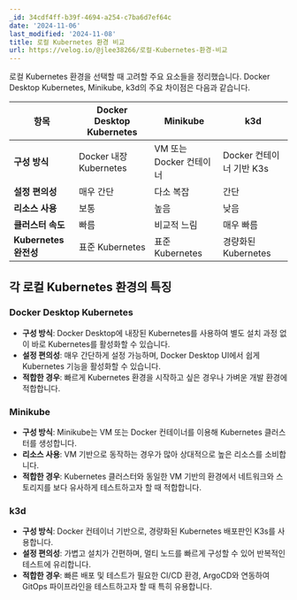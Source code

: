 ```yaml
---
_id: 34cdf4ff-b39f-4694-a254-c7ba6d7ef64c
date: '2024-11-06'
last_modified: '2024-11-08'
title: 로컬 Kubernetes 환경 비교
url: https://velog.io/@jlee38266/로컬-Kubernetes-환경-비교
---
```


로컬 Kubernetes 환경을 선택할 때 고려할 주요 요소들을 정리했습니다. Docker Desktop Kubernetes, Minikube, k3d의 주요 차이점은 다음과 같습니다.

| 항목              | Docker Desktop Kubernetes | Minikube                  | k3d                       |
|-------------------|---------------------------|----------------------------|---------------------------|
| **구성 방식**     | Docker 내장 Kubernetes    | VM 또는 Docker 컨테이너    | Docker 컨테이너 기반 K3s  |
| **설정 편의성**   | 매우 간단                  | 다소 복잡                  | 간단                      |
| **리소스 사용**   | 보통                      | 높음                       | 낮음                      |
| **클러스터 속도** | 빠름                      | 비교적 느림                | 매우 빠름                 |
| **Kubernetes 완전성** | 표준 Kubernetes       | 표준 Kubernetes            | 경량화된 Kubernetes       |

## 각 로컬 Kubernetes 환경의 특징

### Docker Desktop Kubernetes
- **구성 방식**: Docker Desktop에 내장된 Kubernetes를 사용하여 별도 설치 과정 없이 바로 Kubernetes를 활성화할 수 있습니다.
- **설정 편의성**: 매우 간단하게 설정 가능하며, Docker Desktop UI에서 쉽게 Kubernetes 기능을 활성화할 수 있습니다.
- **적합한 경우**: 빠르게 Kubernetes 환경을 시작하고 싶은 경우나 가벼운 개발 환경에 적합합니다.

### Minikube
- **구성 방식**: Minikube는 VM 또는 Docker 컨테이너를 이용해 Kubernetes 클러스터를 생성합니다.
- **리소스 사용**: VM 기반으로 동작하는 경우가 많아 상대적으로 높은 리소스를 소비합니다.
- **적합한 경우**: Kubernetes 클러스터와 동일한 VM 기반의 환경에서 네트워크와 스토리지를 보다 유사하게 테스트하고자 할 때 적합합니다.

### k3d
- **구성 방식**: Docker 컨테이너 기반으로, 경량화된 Kubernetes 배포판인 K3s를 사용합니다.
- **설정 편의성**: 가볍고 설치가 간편하며, 멀티 노드를 빠르게 구성할 수 있어 반복적인 테스트에 유리합니다.
- **적합한 경우**: 빠른 배포 및 테스트가 필요한 CI/CD 환경, ArgoCD와 연동하여 GitOps 파이프라인을 테스트하고자 할 때 특히 유용합니다.
